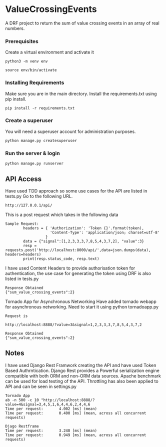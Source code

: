# ValueCrossingEvents
A DRF project to return the sum of value crossing events in an array of real numbers. 


### Prerequisites

Create a virtual environment and activate it

```
python3 -m venv env
```

```
source env/bin/activate
```

### Installing Requirements

Make sure you are in the main directory. Install the requirements.txt using pip install.

```
pip install -r requirements.txt
```
### Create a superuser

You will need a superuser account for administration purposes.

```
python manage.py createsuperuser
```

### Run the server & login


```
python manage.py runserver
```

## API Access
Have used TDD approach so some use cases for the API are listed in tests.py
Go to the following URL.
```
http://127.0.0.1/api/
```
This is a post request which takes in the following data
```
Sample Request:
        headers = { 'Authorization': 'Token {}'.format(token),
                    'Content-Type': 'application/json; charset=utf-8'
                  }
        data = {"signal":[1,2,3,3,3,7,8,5,4,3,7,2], "value":3}
        resp = requests.post('http://localhost:8000/api/',data=json.dumps(data), headers=headers)
        print(resp.status_code, resp.text)
```

I have used Content Headers to provide authorisation token for authentication, 
the use case for generating the token using DRF is also listed in tests.py
```
Response Obtained
{"sum_value_crossing_events":2}

```
Tornado App for Asynchronous Networking
Have added tornado webapp for asynchronous networking.
Need to start it using python tornadoapp.py
```
Request is 

http://localhost:8888/?value=3&signal=1,2,3,3,3,7,8,5,4,3,7,2

Response Obtained
{"sum_value_crossing_events":2}
```


##  Notes

I have used Django Rest Framwork creating the API and have used Token Based Authrntication.
Django Rest provides a Powerful serialization engine compatible with both ORM and non-ORM data sources.
Apache benchmark can be used for load testing of the API. Throttling has also been applied to API and 
can be seen in settings.py
```
Tornado App
ab -n 500 -c 10 "http://localhost:8888/?value=4&signal=3,4,5,1,6,4,4,6,2,4,4,6
Time per request:       4.002 [ms] (mean)
Time per request:       0.400 [ms] (mean, across all concurrent requests)

Djago Restframe
Time per request:       3.248 [ms] (mean)
Time per request:       0.949 [ms] (mean, across all concurrent requests)
```
